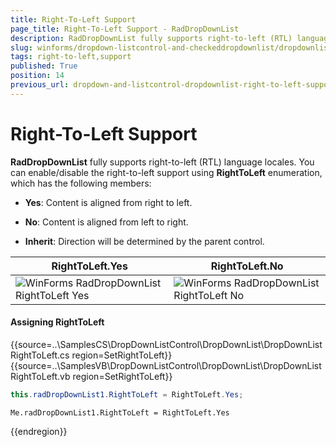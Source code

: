 ```yaml
---
title: Right-To-Left Support
page_title: Right-To-Left Support - RadDropDownList
description: RadDropDownList fully supports right-to-left (RTL) language locales which is controlled by the RightToLeft property
slug: winforms/dropdown-listcontrol-and-checkeddropdownlist/dropdownlist/right-to-left-support
tags: right-to-left,support
published: True
position: 14
previous_url: dropdown-and-listcontrol-dropdownlist-right-to-left-support
---
```


# Right-To-Left Support
 
__RadDropDownList__ fully supports right-to-left (RTL) language locales. You can enable/disable the right-to-left support using __RightToLeft__ enumeration, which has the following members:

* __Yes__: Content is aligned from right to left.
            

* __No__: Content is aligned from left to right.
            

* __Inherit__: Direction will be determined by the parent control.
            
|RightToLeft.Yes|RightToLeft.No|
|----|----|
|![WinForms RadDropDownList RightToLeft Yes](images/dropdown-and-listcontrol-dropdownlist-right-to-left-support001.png)|![WinForms RadDropDownList RightToLeft No](images/dropdown-and-listcontrol-dropdownlist-right-to-left-support002.png)
 
#### Assigning RightToLeft 

{{source=..\SamplesCS\DropDownListControl\DropDownList\DropDownListRightToLeft.cs region=SetRightToLeft}} 
{{source=..\SamplesVB\DropDownListControl\DropDownList\DropDownListRightToLeft.vb region=SetRightToLeft}} 

````C#
this.radDropDownList1.RightToLeft = RightToLeft.Yes;

````
````VB.NET
Me.radDropDownList1.RightToLeft = RightToLeft.Yes

````

{{endregion}} 



